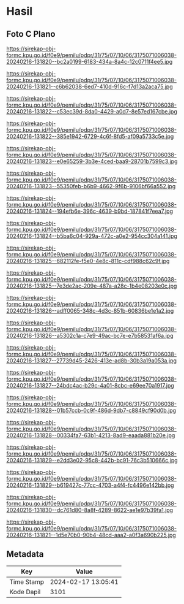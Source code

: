 # Hasil

## Foto C Plano

https://sirekap-obj-formc.kpu.go.id/f0e9/pemilu/pdpr/31/75/07/10/06/3175071006038-20240216-131820--bc2a0199-6183-434a-8a4c-12c0711f4ee5.jpg

https://sirekap-obj-formc.kpu.go.id/f0e9/pemilu/pdpr/31/75/07/10/06/3175071006038-20240216-131821--c6b62038-6ed7-410d-916c-f7d13a2aca75.jpg

https://sirekap-obj-formc.kpu.go.id/f0e9/pemilu/pdpr/31/75/07/10/06/3175071006038-20240216-131822--c53ec39d-8da0-4429-a0d7-8e57ed167cbe.jpg

https://sirekap-obj-formc.kpu.go.id/f0e9/pemilu/pdpr/31/75/07/10/06/3175071006038-20240216-131822--385e1942-6729-4c6f-8fd5-af09a5733c5e.jpg

https://sirekap-obj-formc.kpu.go.id/f0e9/pemilu/pdpr/31/75/07/10/06/3175071006038-20240216-131823--e0e65259-3b3e-4ced-baa9-28701b7599c3.jpg

https://sirekap-obj-formc.kpu.go.id/f0e9/pemilu/pdpr/31/75/07/10/06/3175071006038-20240216-131823--55350feb-b6b9-4662-9f6b-9106bf66a552.jpg

https://sirekap-obj-formc.kpu.go.id/f0e9/pemilu/pdpr/31/75/07/10/06/3175071006038-20240216-131824--194efb6e-396c-4639-b9bd-187841f7eea7.jpg

https://sirekap-obj-formc.kpu.go.id/f0e9/pemilu/pdpr/31/75/07/10/06/3175071006038-20240216-131824--b5ba6c04-929a-472c-a0e2-954cc304a141.jpg

https://sirekap-obj-formc.kpu.go.id/f0e9/pemilu/pdpr/31/75/07/10/06/3175071006038-20240216-131825--682112fe-f5e0-4e8c-811c-cdf988c62c9f.jpg

https://sirekap-obj-formc.kpu.go.id/f0e9/pemilu/pdpr/31/75/07/10/06/3175071006038-20240216-131825--7e3de2ac-209e-487a-a28c-1b4e08203e0c.jpg

https://sirekap-obj-formc.kpu.go.id/f0e9/pemilu/pdpr/31/75/07/10/06/3175071006038-20240216-131826--adff0065-348c-4d3c-851b-60836be1e1a2.jpg

https://sirekap-obj-formc.kpu.go.id/f0e9/pemilu/pdpr/31/75/07/10/06/3175071006038-20240216-131826--a5302c1a-c7e9-49ac-bc7e-e7b58531af6a.jpg

https://sirekap-obj-formc.kpu.go.id/f0e9/pemilu/pdpr/31/75/07/10/06/3175071006038-20240216-131827--27739d45-2426-413e-ad8b-30b3a19a053a.jpg

https://sirekap-obj-formc.kpu.go.id/f0e9/pemilu/pdpr/31/75/07/10/06/3175071006038-20240216-131827--24bdc4ac-b29c-4a01-8cbc-e69ee70a1917.jpg

https://sirekap-obj-formc.kpu.go.id/f0e9/pemilu/pdpr/31/75/07/10/06/3175071006038-20240216-131828--01b57ccb-0c9f-486d-9db7-c8849cf90d0b.jpg

https://sirekap-obj-formc.kpu.go.id/f0e9/pemilu/pdpr/31/75/07/10/06/3175071006038-20240216-131828--00334fa7-63b1-4213-8ad9-eaada881b20e.jpg

https://sirekap-obj-formc.kpu.go.id/f0e9/pemilu/pdpr/31/75/07/10/06/3175071006038-20240216-131829--e2dd3e02-95c8-442b-bc91-76c3b510666c.jpg

https://sirekap-obj-formc.kpu.go.id/f0e9/pemilu/pdpr/31/75/07/10/06/3175071006038-20240216-131829--b619427c-77cc-4703-a4f4-fc4496e142bb.jpg

https://sirekap-obj-formc.kpu.go.id/f0e9/pemilu/pdpr/31/75/07/10/06/3175071006038-20240216-131830--dc761d80-8a8f-4289-8622-ae1e97b39fa1.jpg

https://sirekap-obj-formc.kpu.go.id/f0e9/pemilu/pdpr/31/75/07/10/06/3175071006038-20240216-131821--1d5e70b0-90b4-48cd-aaa2-a0f3a690b225.jpg


## Metadata

| Key        | Value               |
| ---------- | ------------------- |
| Time Stamp | 2024-02-17 13:05:41 |
| Kode Dapil | 3101                |




